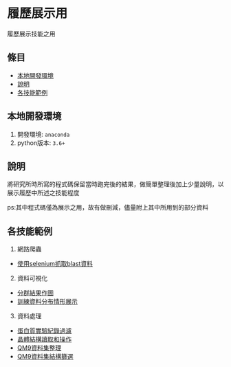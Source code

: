 # 履歷展示用

履歷展示技能之用

## 條目

- [本地開發環境](#本地開發環境)
- [說明](#說明)
- [各技能範例](#各技能範例)

## 本地開發環境

1. 開發環境: `anaconda`
2. python版本: `3.6+`

## 說明

將研究所時所寫的程式碼保留當時跑完後的結果，做簡單整理後加上少量說明，以展示履歷中所述之技能程度

ps:其中程式碼僅為展示之用，故有做刪減，儘量附上其中所用到的部分資料

## 各技能範例

1. 網路爬蟲
- [使用selenium抓取blast資料](./網路爬蟲/blast_crawler.ipynb)

2. 資料可視化
- [分群結果作圖](./資料可視化/draw_vision_kmeans.ipynb)
- [訓練資料分布情形展示](./資料可視化/poster_pic.ipynb)

3. 資料處理
- [蛋白質實驗紀錄過濾](./資料處理/data_preparation.ipynb)
- [晶體結構讀取和操作](./資料處理/extend_the_crystal.ipynb)
- [QM9資料集整理](./資料處理/qm9_dataset.ipynb)
- [QM9資料集結構篩選](./資料處理/xyz_anylysis_self.ipynb)
